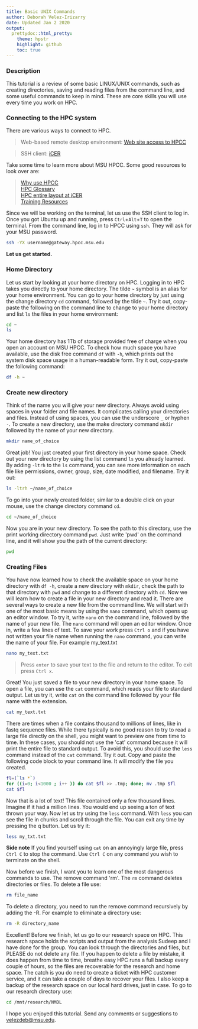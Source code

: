 ```yaml
---
title: Basic UNIX Commands
author: Deborah Velez-Irizarry
date: Updated Jan 2 2020
output:
  prettydoc::html_pretty:
    theme: hpstr
    highlight: github
    toc: true
---
```



### Description

This tutorial is a review of some basic LINUX/UNIX commands, such as creating directories, saving and reading files from the command line, and some useful commands to keep in mind. These are core skills you will use every time you work on HPC.


### Connecting to the HPC system

There are various ways to connect to HPC.

> Web-based remote desktop environment: [Web site access to HPCC](https://wiki.hpcc.msu.edu/display/ITH/Web+Site+Access+to+HPCC)

> SSH client: [iCER](https://wiki.hpcc.msu.edu/display/ITH/Connect+to+HPC+System)

Take some time to learn more about MSU HPCC. Some good resources to look over are:

> [Why use HPCC](https://wiki.hpcc.msu.edu/display/ITH/Why+Use+HPCC)  
> [HPC Glossary](https://wiki.hpcc.msu.edu/display/ITH/HPC+Glossary)  
> [HPC entire layout at iCER](https://wiki.hpcc.msu.edu/display/ITH/HPC%27s+entire+layout+at+iCER)  
> [Training Resources](https://icer.msu.edu/education-events/training-resources)  


Since we will be working on the terminal, let us use the SSH client to log in. Once you got Ubuntu up and running, press `Ctrl`+`Alt`+`T` to open the terminal. From the command line, log in to HPCC using `ssh`. They will ask for your MSU password.


```bash
ssh -YX username@gateway.hpcc.msu.edu
```

**Let us get started.**


### Home Directory

Let us start by looking at your home directory on HPC. Logging in to HPC takes you directly to your home directory. The tilde `~` symbol is an alias for your home environment. You can go to your home directory by just using the change directory `cd` command, followed by the tilde `~`. Try it out, copy-paste the following on the command line to change to your home directory and list `ls` the files in your home environment:


```bash
cd ~
ls
```

Your home directory has 1Tb of storage provided free of charge when you open an account on MSU HPCC. To check how much space you have available, use the disk free command `df` with `-h`, which prints out the system disk space usage in a human-readable form. Try it out, copy-paste the following command:


```bash
df -h ~
```


### Create new directory


Think of the name you will give your new directory. Always avoid using spaces in your folder and file names. It complicates calling your directories and files. Instead of using spaces, you can use the underscore `_` or hyphen `-`. To create a new directory, use the make directory command `mkdir` followed by the name of your new directory.


```bash
mkdir name_of_choice
```

Great job! You just created your first directory in your home space. Check out your new directory by using the list command `ls` you already learned. By adding `-ltrh` to the `ls` command, you can see more information on each file like permissions, owner, group, size, date modified, and filename. Try it out:


```bash
ls -ltrh ~/name_of_choice
```

To go into your newly created folder, similar to a double click on your mouse, use the change directory command `cd`.


```bash
cd ~/name_of_choice
```

Now you are in your new directory. To see the path to this directory, use the print working directory command `pwd`. Just write 'pwd' on the command line, and it will show you the path of the current directory:


```bash
pwd
```


### Creating Files

You have now learned how to check the available space on your home directory with `df -h`, create a new directory with `mkdir`, check the path to that directory with `pwd` and change to a different directory with `cd`. Now we will learn how to create a file in your new directory and read it. There are several ways to create a new file from the command line. We will start with one of the most basic means by using the `nano` command, which opens up an editor window. To try it, write `nano` on the command line, followed by the name of your new file. The `nano` command will open an editor window. Once in, write a few lines of text. To save your work press `Ctrl o` and if you have not written your file name when running the `nano` command, you can write the name of your file. For example my_text.txt

```bash
nano my_text.txt
```

> Press `enter` to save your text to the file and return to the editor. To exit press `Ctrl x`.

Great! You just saved a file to your new directory in your home space. To open a file, you can use the `cat` command, which reads your file to standard output. Let us try it, write `cat` on the command line followed by your file name with the extension.

```bash
cat my_text.txt
```

There are times when a file contains thousand to millions of lines, like in fastq sequence files. While there typically is no good reason to try to read a large file directly on the shell, you might want to preview one from time to time. In these cases, you should not use the 'cat' command because it will print the entire file to standard output. To avoid this, you should use the `less` command instead of the `cat` command. Try it out. Copy and paste the following code block to your command line. It will modify the file you created.


```bash
fl=(`ls *`)
for ((i=0; i<1000 ; i++ )) do cat $fl >> .tmp; done; mv .tmp $fl
cat $fl
```

Now that is a lot of text! This file contained only a few thousand lines. Imagine if it had a million lines. You would end up seeing a ton of text thrown your way. Now let us try using the `less` command. With `less` you can see the file in chunks and scroll through the file. You can exit any time by pressing the q button. Let us try it:


```bash
less my_txt.txt
```

**Side note** If you find yourself using `cat` on an annoyingly large file, press `Ctrl C` to stop the command. Use `Ctrl C` on any command you wish to terminate on the shell.


Now before we finish, I want you to learn one of the most dangerous commands to use. The remove command 'rm'. The `rm` command deletes directories or files. To delete a file use:


```bash
rm file_name
```

To delete a directory, you need to run the remove command recursively by adding the -R. For example to eliminate a directory use:


```bash
rm -R directory_name
```

Excellent! Before we finish, let us go to our research space on HPC. This research space holds the scripts and output from the analysis Sudeep and I have done for the group. You can look through the directories and files, but PLEASE do not delete any file. If you happen to delete a file by mistake, it does happen from time to time, breathe easy HPC runs a full backup every couple of hours, so the files are recoverable for the research and home space. The catch is you do need to create a ticket with HPC customer service, and it can take a couple of days to recover your files. I also keep a backup of the research space on our local hard drives, just in case. To go to our research directory use:


```bash
cd /mnt/research/NMDL
```

I hope you enjoyed this tutorial. Send any comments or suggestions to velezdeb@msu.edu.



